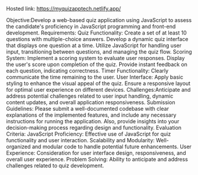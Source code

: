 Hosted link: https://myquizapptech.netlify.app/

Objective:Develop a web-based quiz application using JavaScript to assess the candidate's proficiency in JavaScript programming and front-end development.
Requirements:
Quiz Functionality:
Create a set of at least 10 questions with multiple-choice answers.
Develop a dynamic quiz interface that displays one question at a time.
Utilize JavaScript for handling user input, transitioning between questions, and managing the quiz flow.
Scoring System:
Implement a scoring system to evaluate user responses.
Display the user's score upon completion of the quiz.
Provide instant feedback on each question, indicating correctness.
Timer Functionality:
Clearly communicate the time remaining to the user.
User Interface:
Apply basic styling to enhance the visual appeal of the quiz.
Ensure a responsive layout for optimal user experience on different devices.
Challenges:Anticipate and address potential challenges related to user input handling, dynamic content updates, and overall application responsiveness.
Submission Guidelines: Please submit a well-documented codebase with clear explanations of the implemented features, and include any necessary instructions for running the application. Also, provide insights into your decision-making process regarding design and functionality.
Evaluation Criteria:
JavaScript Proficiency: Effective use of JavaScript for quiz functionality and user interaction.
Scalability and Modularity: Well-organized and modular code to handle potential future enhancements.
User Experience: Consideration for user interface design, responsiveness, and overall user experience.
Problem Solving: Ability to anticipate and address challenges related to quiz development.
